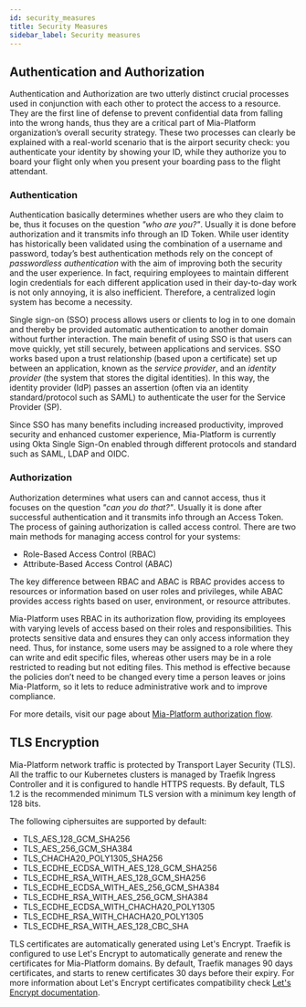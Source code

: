 ```yaml
---
id: security_measures
title: Security Measures
sidebar_label: Security measures
---
```


## Authentication and Authorization

Authentication and Authorization are two utterly distinct crucial processes used in conjunction with each other to protect the access to a resource. They are the first line of defense to prevent confidential data from falling into the wrong hands, thus they are a critical part of Mia-Platform organization’s overall security strategy. These two processes can clearly be explained with a real-world scenario that is the airport security check: you authenticate your identity by showing your ID, while they authorize you to board your flight only when you present your boarding pass to the flight attendant.

### Authentication

Authentication basically determines whether users are who they claim to be, thus it focuses on the question *"who are you?"*. Usually it is done before authorization and it transmits info through an ID Token. While user identity has historically been validated using the combination of a username and password, today’s best authentication methods rely on the concept of *passwordless authentication* with the aim of improving both the security and the user experience. In fact, requiring employees to maintain different login credentials for each different application used in their day-to-day work is not only annoying, it is also inefficient. Therefore, a centralized login system has become a necessity. 

Single sign-on (SSO) process allows users or clients to log in to one domain and thereby be provided automatic authentication to another domain without further interaction. The main benefit of using SSO is that users can move quickly, yet still securely, between applications and services. SSO works based upon a trust relationship (based upon a certificate) set up between an application, known as the *service provider*, and an *identity provider* (the system that stores the digital identities). In this way, the identity provider (IdP) passes an assertion (often via an identity standard/protocol such as SAML) to authenticate the user for the Service Provider (SP).

Since SSO has many benefits including increased productivity, improved security and enhanced customer experience, Mia-Platform is currently using Okta Single Sign-On enabled through different protocols and standard such as SAML, LDAP and OIDC.

### Authorization

Authorization determines what users can and cannot access, thus it focuses on the question *"can you do that?"*. Usually it is done after successful authentication and it transmits info through an Access Token. The process of gaining authorization is called access control. There are two main methods for managing access control for your systems:
- Role-Based Access Control (RBAC)
- Attribute-Based Access Control (ABAC)

The key difference between RBAC and ABAC is RBAC provides access to resources or information based on user roles and privileges, while ABAC provides access rights based on user, environment, or resource attributes.

Mia-Platform uses RBAC in its authorization flow, providing its employees with varying levels of access based on their roles and responsibilities. This protects sensitive data and ensures they can only access information they need. Thus, for instance, some users may be assigned to a role where they can write and edit specific files, whereas other users may be in a role restricted to reading but not editing files. This method is effective because the policies don’t need to be changed every time a person leaves or joins Mia-Platform, so it lets to reduce administrative work and to improve compliance.

For more details, visit our page about [Mia-Platform authorization flow](/docs/development_suite/set-up-infrastructure/authorization-flow).

##  TLS Encryption

Mia-Platform network traffic is protected by Transport Layer Security (TLS). All the traffic to our Kubernetes clusters is managed by Traefik Ingress Controller and it is configured to handle HTTPS requests. By default, TLS 1.2 is the recommended minimum TLS version with a minimum key length of 128 bits. 

The following ciphersuites are supported by default:  
* TLS_AES_128_GCM_SHA256
* TLS_AES_256_GCM_SHA384
* TLS_CHACHA20_POLY1305_SHA256
* TLS_ECDHE_ECDSA_WITH_AES_128_GCM_SHA256
* TLS_ECDHE_RSA_WITH_AES_128_GCM_SHA256
* TLS_ECDHE_ECDSA_WITH_AES_256_GCM_SHA384
* TLS_ECDHE_RSA_WITH_AES_256_GCM_SHA384
* TLS_ECDHE_ECDSA_WITH_CHACHA20_POLY1305
* TLS_ECDHE_RSA_WITH_CHACHA20_POLY1305
* TLS_ECDHE_RSA_WITH_AES_128_CBC_SHA
  

TLS certificates are automatically generated using Let's Encrypt. Traefik is configured to use Let's Encrypt to automatically generate and renew the certificates for Mia-Platform domains. By default, Traefik manages 90 days certificates, and starts to renew certificates 30 days before their expiry. For more information about Let's Encrypt certificates compatibility check [Let's Encrypt documentation](https://letsencrypt.org/docs/certificate-compatibility/).
